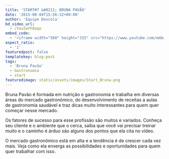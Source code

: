 ```yaml
---
title: 'START#7 &#8211; BRUNA PAVÃO'
date: '2015-08-04T15:56:32+00:00'
author: 'Equipe Descola'
bd_video_url:
  - /YoxzwYF8aqo
embed_code:
  - '<iframe width="560" height="315" src="https://www.youtube.com/embed/YoxzwYF8aqo" frameborder="0" allowfullscreen></iframe>'
aspect_ratio:
  - '1'
featuredpost: false
templatekey: blog-post
tags:
  - 'Bruna Pavão'
  - Gastronomia
  - start
featuredimage: static/assets/images/Start_Bruna.png
---
```


Bruna Pavão é formada em nutrição e gastronomia e trabalha em diversas áreas do mercado gastronômico, do desenvolvimento de receitas a aulas de gastronomia saudável e traz dicas muito interessantes para quem quer começar nesse mercado.

Os fatores de sucesso para esse profissão são muitos e variados. Conheça seu cliente e o ambiente que o cerca, saiba que você vai precisar treinar muito e o caminho é árduo são alguns dos pontos que ela cita no vídeo.

O mercado gastronômico está em alta e a tendência é de crescer cada vez mais. Veja como ela enxerga as possibilidades e oportunidades para quem quer trabalhar com isso.
